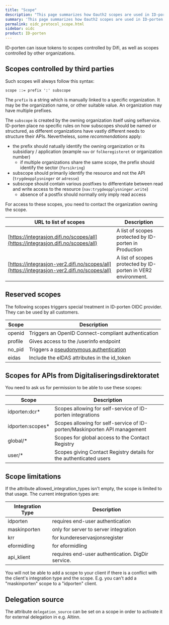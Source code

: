 ```yaml
---
title: "Scope"
description: "This page summarizes how Oauth2 scopes are used in ID-porten OIDC provider."
summary: 'This page summarizes how Oauth2 scopes are used in ID-porten OIDC provider.'
permalink: oidc_protocol_scope.html
sidebar: oidc
product: ID-porten
---
```



ID-porten can issue tokens to scopes controlled by Difi, as well as scopes controlled by other organizations.

## Scopes controlled by third parties

Such scopes will always follow this syntax:

```
scope ::= prefix ':' subscope
```

The `prefix` is a string which is manually linked to a specific organization.  It may be the organization name, or other suitable value.  An organization may have multiple prefixes.

The `subscope` is created by the owning organization itself using selfservice.  ID-porten place no specific rules on how subscopes should be named or structured, as different organizations have vastly different needs to structure their APIs. Nevertheless, some _recommendations_ apply:

- the prefix should natually identify the owning organization or its subsidiary / application (example `nav` or  `folkeregisteret` or organization number)
    - if multiple organizations share the same scope, the prefix should identify the sector (`forsikring`)
- subscope should primarily identify the resource and not the API (`trygdeopplysninger` or `adresse`)
- subscope should contain various postfixes to differentiate between read and write access to the resource (`nav:trygdeopplysninger.write`)
     - absence of a postfix should normally only imply read access

For access to these scopes, you need to contact the organization owning the scope.

| URL to list of scopes|Description|
|-|-|
| [https://integrasjon.difi.no/scopes/all](https://integrasjon.difi.no/scopes/all)  | A list of scopes protected by ID-porten in Production |
| [https://integrasjon-ver2.difi.no/scopes/all](https://integrasjon-ver2.difi.no/scopes/all)     |  A list of scopes protected by ID-porten in VER2 environment.  |


## Reserved scopes

The following scopes triggers special treatment in ID-porten OIDC provider.  They can be used by all customers.

|Scope|Description|
|-|-|
|openid   | Triggers an OpenID Connect-compliant authentication  |
|profile  | Gives access to the /userinfo endpoint   |
|no_pid   | Triggers a [pseudonymous authentication](oidc_func_nopid.html)   |
|eidas    | Include the eIDAS attributes in the id_token   |

## Scopes for APIs from Digitaliseringsdirektoratet

You need to ask us for permission to be able to use these scopes:

| Scope |Description|
|-|-|
|idporten:dcr*  | Scopes allowing for self-service of ID-porten integrations   |
|idporten:scopes*   | Scopes allowing for self-service of ID-porten/Maskinporten API management    |
|global/*    | Scopes for global access to the Contact Registry |
|user/*      | Scopes giving Contact Registry details for the authenticated users  |

## Scope limitations

If the attribute allowed_integration_types isn't empty, the scope is limited to that usage. The current integration types are:

| Integration Type |Description|
|-|-|
|idporten   | requires end-user authentication   |
|maskinporten  | only for server to server integration   |
|krr   | for kundereservasjonsregister   |
|eformidling    | for eformidling  |
|api_klient    | requires end-user authentication. DigDir service.  |

You will not be able to add a scope to your client if there is a conflict with the client's integration type and the scope. E.g. you can't add a "maskinporten" scope to a "idporten" client.

## Delegation source

The attribute `delegation_source` can be set on a scope in order to activate it for external delegation in e.g. Altinn.

